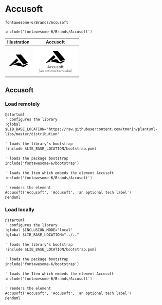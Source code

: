 # Accusoft


```text
fontawesome-6/Brands/Accusoft
```

```text
include('fontawesome-6/Brands/Accusoft')
```



| Illustration | Accusoft |
| :---: | :---: |
| ![illustration for Illustration](../../fontawesome-6/Brands/Accusoft.png) | ![illustration for Accusoft](../../fontawesome-6/Brands/Accusoft.Local.png) |




## Accusoft

### Load remotely
```plantuml
@startuml
' configures the library
!global $LIB_BASE_LOCATION="https://raw.githubusercontent.com/tmorin/plantuml-libs/master/distribution"

' loads the library's bootstrap
!include $LIB_BASE_LOCATION/bootstrap.puml

' loads the package bootstrap
include('fontawesome-6/bootstrap')

' loads the Item which embeds the element Accusoft
include('fontawesome-6/Brands/Accusoft')

' renders the element
Accusoft('Accusoft', 'Accusoft', 'an optional tech label')
@enduml
```

### Load locally
```plantuml
@startuml
' configures the library
!global $INCLUSION_MODE="local"
!global $LIB_BASE_LOCATION="../.."

' loads the library's bootstrap
!include $LIB_BASE_LOCATION/bootstrap.puml

' loads the package bootstrap
include('fontawesome-6/bootstrap')

' loads the Item which embeds the element Accusoft
include('fontawesome-6/Brands/Accusoft')

' renders the element
Accusoft('Accusoft', 'Accusoft', 'an optional tech label')
@enduml
```

